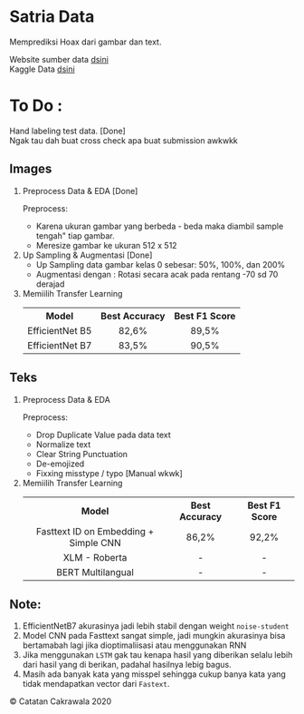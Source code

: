 # Satria Data
Memprediksi Hoax dari gambar dan text.

Website sumber data [dsini](http://turnbackhoax.id/)<br>
Kaggle Data [dsini](https://www.kaggle.com/wahyusetianto/data-bdc)<br>
# To Do :
Hand labeling test data. [Done]<br> 
Ngak tau dah buat cross check apa buat submission awkwkk
## Images
<ol>
    <li>Preprocess Data & EDA [Done]
    <p>Preprocess:
    <ul>
        <li>Karena ukuran gambar yang berbeda - beda maka diambil sample tengah" tiap gambar.
        <li>Meresize gambar ke ukuran 512 x 512
    </ul>
    <li>Up Sampling & Augmentasi [Done]
    <ul>
        <li>Up Sampling data gambar kelas 0 sebesar: 50%, 100%, dan 200%
        <li>Augmentasi dengan : Rotasi secara acak pada rentang -70 sd 70 derajad
    </ul>
    <li>Memiilih Transfer Learning
    <table style="text-align:center">
        <tr>
            <th>Model</th>
            <th>Best Accuracy</th>
            <th>Best F1 Score</th>
        </tr>
        <tr>
            <td>EfficientNet B5</td>
            <td>82,6%</td>
            <td>89,5%</td>
        </tr>
        <tr>
            <td>EfficientNet B7</td>
            <td>83,5%</td>
            <td>90,5%</td>
        </tr>
    </table>
</ol>

## Teks
<ol>
    <li>Preprocess Data & EDA
    <p>Preprocess:
    <ul>
        <li> Drop Duplicate Value pada data text
        <li> Normalize text
        <li> Clear String Punctuation
        <li> De-emojized
        <li> Fixxing misstype / typo [Manual wkwk]
    </ul>
    <li>Memiilih Transfer Learning
    <table style="text-align:center">
        <tr>
            <th>Model</th>
            <th>Best Accuracy</th>
            <th>Best F1 Score</th>
        </tr>
        <tr>
            <td>Fasttext ID on Embedding + Simple CNN</td>
            <td> 86,2% </td>
            <td> 92,2% </td>
        </tr>
        <tr>
            <td>XLM - Roberta</td>
            <td> - </td>
            <td> - </td>
        </tr>
        <tr>
            <td>BERT Multilangual</td>
            <td> - </td>
            <td> - </td>
        </tr>
    </table>
</ol>

## Note:
1. EfficientNetB7 akurasinya jadi lebih stabil dengan weight `noise-student`
1. Model CNN pada Fasttext sangat simple, jadi mungkin akurasinya bisa bertamabah lagi jika dioptimaliisasi atau menggunakan RNN
1. Jika menggunakan `LSTM` gak tau kenapa hasil yang diberikan selalu lebih dari hasil yang di berikan, padahal hasilnya lebig bagus.
1. Masih ada banyak kata yang misspel sehingga cukup banya kata yang tidak mendapatkan vector dari `Fastext`.

 © Catatan Cakrawala 2020